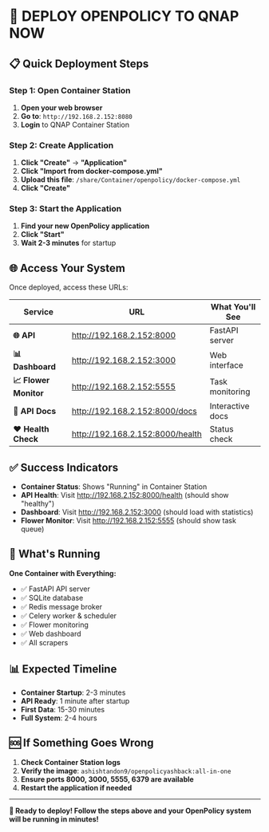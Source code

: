 # 🚀 DEPLOY OPENPOLICY TO QNAP NOW

## 📋 Quick Deployment Steps

### Step 1: Open Container Station
1. **Open your web browser**
2. **Go to**: `http://192.168.2.152:8080`
3. **Login** to QNAP Container Station

### Step 2: Create Application
1. **Click "Create"** → **"Application"**
2. **Click "Import from docker-compose.yml"**
3. **Upload this file**: `/share/Container/openpolicy/docker-compose.yml`
4. **Click "Create"**

### Step 3: Start the Application
1. **Find your new OpenPolicy application**
2. **Click "Start"**
3. **Wait 2-3 minutes** for startup

## 🌐 Access Your System

Once deployed, access these URLs:

| Service | URL | What You'll See |
|---------|-----|----------------|
| **🌐 API** | http://192.168.2.152:8000 | FastAPI server |
| **📊 Dashboard** | http://192.168.2.152:3000 | Web interface |
| **📈 Flower Monitor** | http://192.168.2.152:5555 | Task monitoring |
| **📖 API Docs** | http://192.168.2.152:8000/docs | Interactive docs |
| **❤️ Health Check** | http://192.168.2.152:8000/health | Status check |

## ✅ Success Indicators

- **Container Status**: Shows "Running" in Container Station
- **API Health**: Visit http://192.168.2.152:8000/health (should show "healthy")
- **Dashboard**: Visit http://192.168.2.152:3000 (should load with statistics)
- **Flower Monitor**: Visit http://192.168.2.152:5555 (should show task queue)

## 🔧 What's Running

**One Container with Everything:**
- ✅ FastAPI API server
- ✅ SQLite database
- ✅ Redis message broker
- ✅ Celery worker & scheduler
- ✅ Flower monitoring
- ✅ Web dashboard
- ✅ All scrapers

## 📊 Expected Timeline

- **Container Startup**: 2-3 minutes
- **API Ready**: 1 minute after startup
- **First Data**: 15-30 minutes
- **Full System**: 2-4 hours

## 🆘 If Something Goes Wrong

1. **Check Container Station logs**
2. **Verify the image**: `ashishtandon9/openpolicyashback:all-in-one`
3. **Ensure ports 8000, 3000, 5555, 6379 are available**
4. **Restart the application if needed**

---

**🎉 Ready to deploy! Follow the steps above and your OpenPolicy system will be running in minutes!** 